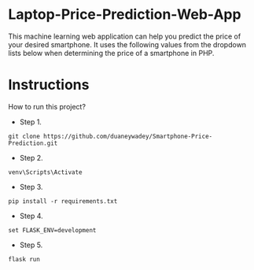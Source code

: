 # Laptop-Price-Prediction-Web-App

This machine learning web application can help you predict the price of your desired smartphone. It uses the following values from the dropdown lists below when determining the price of a smartphone in PHP.


# Instructions
How to run this project? 

* Step 1. 
```
git clone https://github.com/duaneywadey/Smartphone-Price-Prediction.git
```

* Step 2. 
```
venv\Scripts\Activate
```

* Step 3. 
```
pip install -r requirements.txt
```

* Step 4.
```
set FLASK_ENV=development
```

* Step 5.
```
flask run  
```

